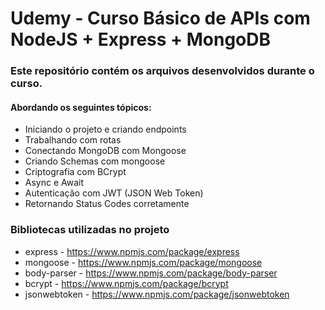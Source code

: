 <h1>Udemy - Curso Básico de APIs com NodeJS + Express + MongoDB</h1>

<h3>Este repositório contém os arquivos desenvolvidos durante o curso.</h3>
<h4>Abordando os seguintes tópicos:</h4>

- Iniciando o projeto e criando endpoints
- Trabalhando com rotas
- Conectando MongoDB com Mongoose
- Criando Schemas com mongoose
- Criptografia com BCrypt
- Async e Await
- Autenticação com JWT (JSON Web Token)
- Retornando Status Codes corretamente

<h3>Bibliotecas utilizadas no projeto</h3>

- express - https://www.npmjs.com/package/express
- mongoose - https://www.npmjs.com/package/mongoose
- body-parser - https://www.npmjs.com/package/body-parser
- bcrypt - https://www.npmjs.com/package/bcrypt
- jsonwebtoken - https://www.npmjs.com/package/jsonwebtoken
